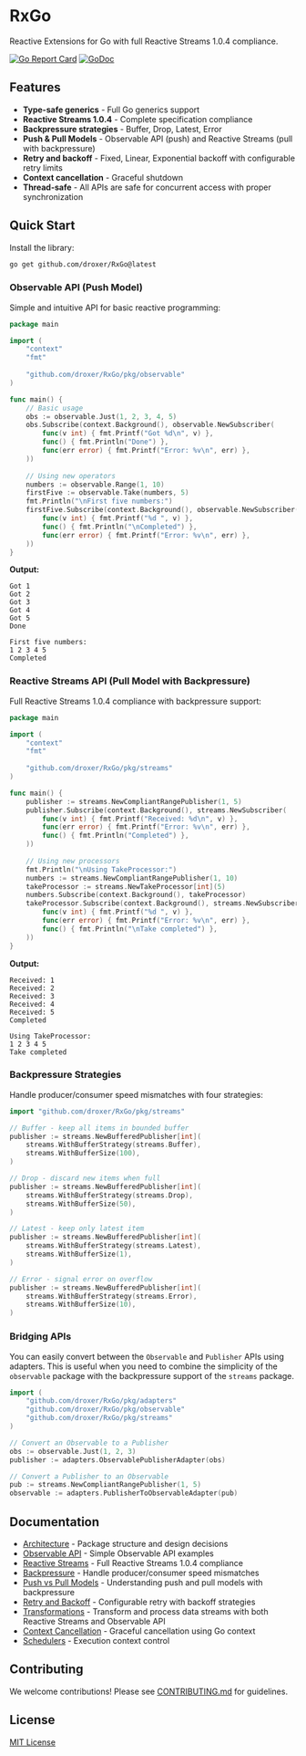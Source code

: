 # RxGo

Reactive Extensions for Go with full Reactive Streams 1.0.4 compliance.

[![Go Report Card](https://goreportcard.com/badge/github.com/droxer/RxGo)](https://goreportcard.com/report/github.com/droxer/RxGo)
[![GoDoc](https://godoc.org/github.com/droxer/RxGo?status.svg)](https://godoc.org/github.com/droxer/RxGo)

## Features

- **Type-safe generics** - Full Go generics support
- **Reactive Streams 1.0.4** - Complete specification compliance
- **Backpressure strategies** - Buffer, Drop, Latest, Error
- **Push & Pull Models** - Observable API (push) and Reactive Streams (pull with backpressure)
- **Retry and backoff** - Fixed, Linear, Exponential backoff with configurable retry limits
- **Context cancellation** - Graceful shutdown
- **Thread-safe** - All APIs are safe for concurrent access with proper synchronization

## Quick Start

Install the library:

```bash
go get github.com/droxer/RxGo@latest
```

### Observable API (Push Model)

Simple and intuitive API for basic reactive programming:

```go
package main

import (
    "context"
    "fmt"
    
    "github.com/droxer/RxGo/pkg/observable"
)

func main() {
    // Basic usage
    obs := observable.Just(1, 2, 3, 4, 5)
    obs.Subscribe(context.Background(), observable.NewSubscriber(
        func(v int) { fmt.Printf("Got %d\n", v) },
        func() { fmt.Println("Done") },
        func(err error) { fmt.Printf("Error: %v\n", err) },
    ))
    
    // Using new operators
    numbers := observable.Range(1, 10)
    firstFive := observable.Take(numbers, 5)
    fmt.Println("\nFirst five numbers:")
    firstFive.Subscribe(context.Background(), observable.NewSubscriber(
        func(v int) { fmt.Printf("%d ", v) },
        func() { fmt.Println("\nCompleted") },
        func(err error) { fmt.Printf("Error: %v\n", err) },
    ))
}
```

**Output:**
```
Got 1
Got 2
Got 3
Got 4
Got 5
Done

First five numbers:
1 2 3 4 5 
Completed
```

### Reactive Streams API (Pull Model with Backpressure)

Full Reactive Streams 1.0.4 compliance with backpressure support:

```go
package main

import (
    "context"
    "fmt"
    
    "github.com/droxer/RxGo/pkg/streams"
)

func main() {
    publisher := streams.NewCompliantRangePublisher(1, 5)
    publisher.Subscribe(context.Background(), streams.NewSubscriber(
        func(v int) { fmt.Printf("Received: %d\n", v) },
        func(err error) { fmt.Printf("Error: %v\n", err) },
        func() { fmt.Println("Completed") },
    ))
    
    // Using new processors
    fmt.Println("\nUsing TakeProcessor:")
    numbers := streams.NewCompliantRangePublisher(1, 10)
    takeProcessor := streams.NewTakeProcessor[int](5)
    numbers.Subscribe(context.Background(), takeProcessor)
    takeProcessor.Subscribe(context.Background(), streams.NewSubscriber(
        func(v int) { fmt.Printf("%d ", v) },
        func(err error) { fmt.Printf("Error: %v\n", err) },
        func() { fmt.Println("\nTake completed") },
    ))
}
```


**Output:**
```
Received: 1
Received: 2
Received: 3
Received: 4
Received: 5
Completed

Using TakeProcessor:
1 2 3 4 5 
Take completed
```


### Backpressure Strategies

Handle producer/consumer speed mismatches with four strategies:

```go
import "github.com/droxer/RxGo/pkg/streams"

// Buffer - keep all items in bounded buffer
publisher := streams.NewBufferedPublisher[int](
    streams.WithBufferStrategy(streams.Buffer),
    streams.WithBufferSize(100),
)

// Drop - discard new items when full
publisher := streams.NewBufferedPublisher[int](
    streams.WithBufferStrategy(streams.Drop),
    streams.WithBufferSize(50),
)

// Latest - keep only latest item
publisher := streams.NewBufferedPublisher[int](
    streams.WithBufferStrategy(streams.Latest),
    streams.WithBufferSize(1),
)

// Error - signal error on overflow
publisher := streams.NewBufferedPublisher[int](
    streams.WithBufferStrategy(streams.Error),
    streams.WithBufferSize(10),
)
```

### Bridging APIs

You can easily convert between the `Observable` and `Publisher` APIs using adapters. This is useful when you need to combine the simplicity of the `observable` package with the backpressure support of the `streams` package.

```go
import (
    "github.com/droxer/RxGo/pkg/adapters"
    "github.com/droxer/RxGo/pkg/observable"
    "github.com/droxer/RxGo/pkg/streams"
)

// Convert an Observable to a Publisher
obs := observable.Just(1, 2, 3)
publisher := adapters.ObservablePublisherAdapter(obs)

// Convert a Publisher to an Observable
pub := streams.NewCompliantRangePublisher(1, 5)
observable := adapters.PublisherToObservableAdapter(pub)
```

## Documentation

- [Architecture](./docs/architecture.md) - Package structure and design decisions
- [Observable API](./docs/observable.md) - Simple Observable API examples
- [Reactive Streams](./docs/reactive-streams.md) - Full Reactive Streams 1.0.4 compliance
- [Backpressure](./docs/backpressure.md) - Handle producer/consumer speed mismatches
- [Push vs Pull Models](./docs/push-pull-models.md) - Understanding push and pull models with backpressure
- [Retry and Backoff](./docs/retry-backoff.md) - Configurable retry with backoff strategies
- [Transformations](./docs/transformations.md) - Transform and process data streams with both Reactive Streams and Observable API
- [Context Cancellation](./docs/context-cancellation.md) - Graceful cancellation using Go context
- [Schedulers](./docs/schedulers.md) - Execution context control

## Contributing

We welcome contributions! Please see [CONTRIBUTING.md](./CONTRIBUTING.md) for guidelines.

## License

[MIT License](./LICENSE)
